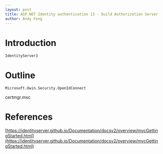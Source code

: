 ```yaml
---
layout: post
title: ASP.NET Identity authentication 13 - build Authorization Server using IdentityServer3
author: Andy Feng
---
```


# Introduction
`IdentityServer3` 

# Outline
`Microsoft.Owin.Security.OpenIdConnect`

certmgr.msc

# References
[https://identityserver.github.io/Documentation/docsv2/overview/mvcGettingStarted.html](https://identityserver.github.io/Documentation/docsv2/overview/mvcGettingStarted.html)
